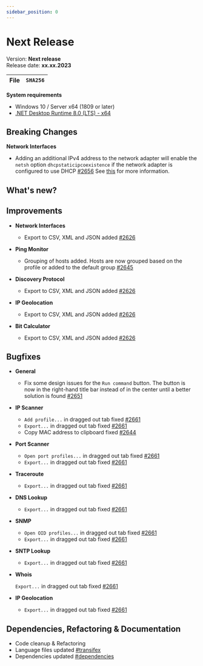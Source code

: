 ```yaml
---
sidebar_position: 0
---
```


# Next Release

Version: **Next release** <br />
Release date: **xx.xx.2023**

| File | `SHA256` |
| ---- | -------- |

**System requirements**

- Windows 10 / Server x64 (1809 or later)
- [.NET Desktop Runtime 8.0 (LTS) - x64](https://dotnet.microsoft.com/en-us/download/dotnet/8.0/runtime)

## Breaking Changes

**Network Interfaces**

- Adding an additional IPv4 address to the network adapter will enable the `netsh` option `dhcpstaticipcoexistence` if the network adapter is configured to use DHCP [#2656](https://github.com/BornToBeRoot/NETworkManager/pull/2656)
  See [this](../application/network-interface.md#configure) for more information.

## What's new?

## Improvements

- **Network Interfaces**

  - Export to CSV, XML and JSON added [#2626](https://github.com/BornToBeRoot/NETworkManager/pull/2626)

- **Ping Monitor**

  - Grouping of hosts added. Hosts are now grouped based on the profile or added to the default group [#2645](https://github.com/BornToBeRoot/NETworkManager/pull/2645)

- **Discovery Protocol**

  - Export to CSV, XML and JSON added [#2626](https://github.com/BornToBeRoot/NETworkManager/pull/2626)

- **IP Geolocation**

  - Export to CSV, XML and JSON added [#2626](https://github.com/BornToBeRoot/NETworkManager/pull/2626)

- **Bit Calculator**

  - Export to CSV, XML and JSON added [#2626](https://github.com/BornToBeRoot/NETworkManager/pull/2626)

## Bugfixes

- **General**

  - Fix some design issues for the `Run command` button. The button is now in the right-hand title bar instead of in the center until a better solution is found [#2651](https://github.com/BornToBeRoot/NETworkManager/pull/2651)

- **IP Scanner**

  - `Add profile...` in dragged out tab fixed [#2661](https://github.com/BornToBeRoot/NETworkManager/pull/2661)
  - `Export...` in dragged out tab fixed [#2661](https://github.com/BornToBeRoot/NETworkManager/pull/2661)
  - Copy MAC address to clipboard fixed [#2644](https://github.com/BornToBeRoot/NETworkManager/pull/2644)

- **Port Scanner**

  - `Open port profiles...` in dragged out tab fixed [#2661](https://github.com/BornToBeRoot/NETworkManager/pull/2661)
  - `Export...` in dragged out tab fixed [#2661](https://github.com/BornToBeRoot/NETworkManager/pull/2661)

- **Traceroute**

  - `Export...` in dragged out tab fixed [#2661](https://github.com/BornToBeRoot/NETworkManager/pull/2661)

- **DNS Lookup**

  - `Export...` in dragged out tab fixed [#2661](https://github.com/BornToBeRoot/NETworkManager/pull/2661)

- **SNMP**

  - `Open OID profiles...` in dragged out tab fixed [#2661](https://github.com/BornToBeRoot/NETworkManager/pull/2661)
  - `Export...` in dragged out tab fixed [#2661](https://github.com/BornToBeRoot/NETworkManager/pull/2661)

- **SNTP Lookup**

  - `Export...` in dragged out tab fixed [#2661](https://github.com/BornToBeRoot/NETworkManager/pull/2661)

- **Whois**

  `Export...` in dragged out tab fixed [#2661](https://github.com/BornToBeRoot/NETworkManager/pull/2661)

- **IP Geolocation**

  - `Export...` in dragged out tab fixed [#2661](https://github.com/BornToBeRoot/NETworkManager/pull/2661)

## Dependencies, Refactoring & Documentation

- Code cleanup & Refactoring
- Language files updated [#transifex](https://github.com/BornToBeRoot/NETworkManager/pulls?q=author%3Aapp%2Ftransifex-integration)
- Dependencies updated [#dependencies](https://github.com/BornToBeRoot/NETworkManager/pulls?q=author%3Aapp%2Fdependabot)
